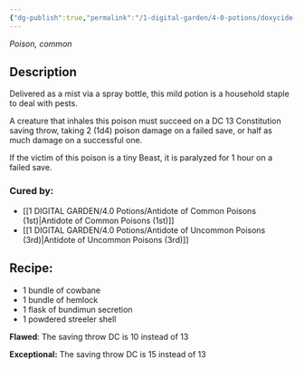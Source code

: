 ```yaml
---
{"dg-publish":true,"permalink":"/1-digital-garden/4-0-potions/doxycide-2nd/"}
---
```


*Poison, common* 

## Description

Delivered as a mist via a spray bottle, this mild potion is a household staple to deal with pests. 

A creature that inhales this poison must succeed on a DC 13 Constitution saving throw, taking 2 (1d4) poison damage on a failed save, or half as much damage on a successful one.

If the victim of this poison is a tiny Beast, it is paralyzed for 1 hour on a failed save.

### Cured by: 
- [[1 DIGITAL GARDEN/4.0 Potions/Antidote of Common Poisons (1st)\|Antidote of Common Poisons (1st)]]
- [[1 DIGITAL GARDEN/4.0 Potions/Antidote of Uncommon Poisons (3rd)\|Antidote of Uncommon Poisons (3rd)]]

## Recipe:

* 1 bundle of cowbane
* 1 bundle of hemlock
* 1 flask of bundimun secretion
* 1 powdered streeler shell

**Flawed**:
The saving throw DC is 10 instead of 13

**Exceptional:** 
The saving throw DC is 15 instead of 13